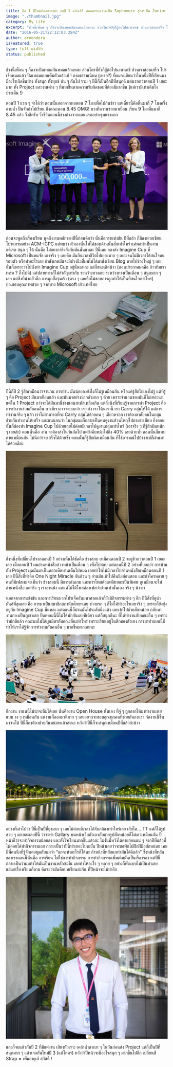 ```yaml
---
title: อีก 1 ปีในมหิดลศาลายา จบปี 1 แล้วเฮ้! ลอกคราบความเป็น Sophomore สู่การเป็น Junior
image: "./thumbnail.jpg"
category: My Life
excerpt: "ช่วงนี้เพื่อน ๆ ก็คงจะปิดเทอมกันหมดแล้วแหละ ส่วนใครที่ยังก็สู้ต่อไปนะทาเคชิ ส่วนเราสอบเสร็จ โปรเจ็คหมดแล้ว ปิดเทอมแบบเต็มตัวแล้วเฮ้ ! ตามธรรมเนียม (เหรอ?) ที่ผมจะเขียนว่าในหนึ่งปีที่เรียนมามีอะไรเกิดขึ้นบ้าง ทั้งสนุก ทั้งทุกข์ ปน ๆ"
date: "2016-05-21T22:12:03.284Z"
author: arnondora
isFeatured: true
type: full-width
status: published
---
```

ช่วงนี้เพื่อน ๆ ก็คงจะปิดเทอมกันหมดแล้วแหละ ส่วนใครที่ยังก็สู้ต่อไปนะทาเคชิ ส่วนเราสอบเสร็จ โปรเจ็คหมดแล้ว ปิดเทอมแบบเต็มตัวแล้วเฮ้ ! ตามธรรมเนียม (เหรอ?) ที่ผมจะเขียนว่าในหนึ่งปีที่เรียนมามีอะไรเกิดขึ้นบ้าง ทั้งสนุก ทั้งทุกข์ ปน ๆ กันไป รวม ๆ ปีนี้ก็เป็นอีกปีที่สนุกดี แต่นรกกว่าตอนปี 1 เยอะมาก ทั้ง Project และงานต่าง ๆ ที่มากขึ้นตามความรับผิดชอบที่ต้องมีมากขึ้น (แต่เรามีเท่าเดิมไงประเด็น !)

ตอนปี 1 แรก ๆ จำได้ว่า ตอนนั้นออกจากหอตอน 7 โมงเพื่อไปกินข้าว แต่เดี๋ยวนี้คือตื่นมาก็ 7 โมงครึ่งอาบน้ำ ปั่นจักก้าไปเรียน ถึงคณะตอน 8.45 OMG! บางทีความซวยมาเยือน เรียน 9 โมงตื่นมาก็ 8.45 แล้ว วิ่งสิครับ วิ่งชีวิตตอนนี้ช่างต่างจากตอนแรกอย่างรุนแรงมาก

![](./Sophomore_Review_1.jpg)

ก่อนจะพูดถึงเรื่องเรียน พูดถึงงานหลักของปีนี้ก่อนดีกว่า นั่นคือการแข่งขัน ปีที่แล้ว ก็มีลงพวกเขียนโปรแกรมอย่าง ACM-ICPC แต่พบว่า ตัวเองนั้นไม่ได้ชอบด้านนั้นสักเท่าไหร่ แค่พอทำเป็นงานอดิเรก สนุก ๆ ได้ นั่นคือ ไม่อยากจริงจังกับมันนั่นแหละ ปีนี้เลย ลองส่ง Imagine Cup ที่ Microsoft เป็นคนจัด เอาจริง ๆ เลยคือ มันกินเวลาชีวิตไปเยอะมาก ๆ เยอะจนไม่มีเวลาได้สนใจคนรอบตัว หรือทำอะไรเลย ถ้าสังเกตมันจะมีช่วงนึงที่ผมไม่ได้มานั่งเขียน Blog หายไปช่วงใหญ่ ๆ เลย นั่นก็เพราะว่าไปนั่งทำ Imagine Cup อยู่นั่นแหละ แต่ก็ชนะเลิศน้าา (ตอนประกาศผลคือ อ้าวทีมเราเหรอ ? อึ้งไปดิ) แต่ปลายทางก็ไม่สำคัญเท่ากับ ระหว่างทางเลย ระหว่างทางเป็นเดือน ๆ สนุกมาก ๆ เลย แต่สิ่งที่น่ากลัวคือ การถูกสื่อรุมเร้า (ตรง ๆ เลยคือไม่ชอบการถูกทำให้เป็นที่สนใจเท่าไหร่) ปล.ขอบคุณภาพสวย ๆ จากทาง Microsoft ประเทศไทย

![](./Sophomore_Review_4.jpg)

ปีนี้ก็ปี 2 รู้สึกเหมือนว่าจำนวน การบ้าน มันน้อยลงยังไงก็ไม่รู้เหมือนกัน หรือแค่รู้สึกไปเองไม่รู้ แต่ที่รู้ ๆ คือ Project มันมาเยือนแล้ว และมันมาอย่างน่ากลัวมาก ๆ ด้วย เพราะจำนวนของมันก็ไม่เยอะนะ แต่ใน 1 Project กว่าจะได้มันมานี่ช่างแสนสาหัสเหลือเกิน แต่สิ่งนึงที่เรียนรู้จากการทำ Project คือ การทำงานร่วมกับคนอื่น บางทีเราอาจจะบอกว่า เราเก่ง เราโน้นเรานี้ เรา Carry กลุ่มให้ได้ แต่การทำงานจริง ๆ แล้ว เราไม่สามารถที่จะ Carry กลุ่มได้ด้วยคน ๆ เดียวหรอก เราต้องอาศัยคนในกลุ่มช่วยกันทำงานให้เสร็จ และแน่นอนว่า ในกลุ่มผมก็กลายเป็นคนดูงานส่วนใหญ่ไปตามระเบียบ ยิ่งตอนนั้นก็ต้องทำ Imagine Cup ไปด้วยเลยไม่ค่อยมีเวลาไปดูงานกลุ่มเท่าไหร่ (เอาจริง ๆ ก็รู้สึกผิดหนัก ๆ เลยล่ะ) ตอนนั้นคือ งาน จะต้องส่งในวันถัดไป แต่ยังคืบหน้าไม่ถึง 40% เลยด้วยซ้ำ ตอนนั้นก็แทบตายเหมือนกัน ไม่นึกว่าจะเสร็จได้ด้วยซ้ำ ตอนนั้นก็รู้สึกผิดเหมือนกัน ที่ใช้อารมณ์ไปบ้าง แต่ก็ผ่านมาได้ด้วยดีล่ะ

![](./Sophomore_Review_5.jpg)

สิ่งหนึ่งที่เปลี่ยนไปจากตอนปี 1 อย่างเห็นได้ชัดคือ ช่วงสอบ เหมือนตอนปี 2 จะดูชิวกว่าตอนปี 1 เยอะเลย เมื่อตอนปี 1 ผมอ่านหนังสือล่วงหน้าเป็นเดือน ๆ เพื่อไปสอบ แต่ตอนนี้ปี 2 อย่างที่บอกว่า การบ้านกับ Project ผุดมันมาเป็นดอกเห็ดบานเต็มไปหมด เลยทำให้ไม่มีเวลาไปอ่านหนังสือเหมือนตอนปี 1 เลย ปีนี้สิ่งที่ทำคือ One Night Miracle กันล้วน ๆ อ่านมันเข้าไปคืนนึงก่อนสอบ และถ้าใครหลาย ๆ คนที่มีเฟสผมจะเห็นว่า ช่วงสอบนี้ มีการเล่นเกม และการโพสต์สเตตัสเยอะเป็นพิเศษ ดูเหมือนจะไม่อ่านหนังสือ แต่จริง ๆ เราอ่านน้า แต่แค่ไม่ได้โพสต์ลงเฟสว่าอ่านเท่านั้นเอง จริง ๆ น้าาาา

นอกจากการแข่งขัน และการเรียนบวกโปรเจ็คอันมหาศาลแล้วก็ยังมีกิจกรรมต่าง ๆ อีก ปีน้ีสิ่งที่ดูน่ามันส์ที่สุดเลย คือ การมาเป็นสมาชิกสภานักศึกษาเลย ช่วงแรก ๆ ก็ไม่ได้ทำอะไรเลยจริง ๆ เพราะก็ยังยุ่งอยู่กับ Imagine Cup นี่แหละ แต่ตอนนี้ก็ผ่านมันไประดับนึงแล้ว เลยเข้าไปช่วยสักหน่อย กลับมางานกองเป็นภูเขาเลย ปิดเทอมนี้นี่ไม่ได้พักกันเลยทีเดียว แต่ก็สนุกดีนะ ที่ได้ทำงานกับคณะอื่น ๆ เพราะว่าปกติแล้ว คณะผมไม่ได้ผูกมิตรกับคณะอื่นเท่าไหร่ เพราะเรียนอยู่ในตึกของตัวเอง การมาทำแบบนี้ก็ทำให้เราได้รู้จักการทำงานกับคนอื่น ๆ มากขึ้นมากเลยนะ

![](./Sophomore_Review_6.jpg)

อีกงาน งานนนี้ไม่น่าจะลืมได้เลย นั่นคืองาน Open House นั่นเอง ที่จู่ ๆ ถูกลากให้มาทำงานเฉย แบบ งง ๆ เหมือนกัน แต่งานก็ออกมาดีมาก ๆ เลยอยากจะขอบคุณทุกคนที่ช่วยกันลงแรง จัดงานนี้ขึ้นมาจนได้ ปีนี้ก็คงต้องช่วยกันหน่อยแล้วล่ะนะ หวังว่าปีนี้ก็จะสนุกเหมือนปีที่แล้วล่ะน้าา

![](./Sophomore_Review_3.jpg)

อย่างที่เล่าไปว่า ปีนี้เป็นปีที่ยุ่งมาก ๆ เลยไม่ค่อยมีเวลาได้จับกล้องเท่าไหร่เลย เสียไต… TT  แต่ก็ได้รูปสวย ๆ มาเยอะเลยปีนี้ ว่าจะทำ Gallary บนหน้าเว็บตัวเองกับขายรูปสักหน่อยก็ไม่เลวเหมือนกัน ปีหน้าก็ว่าจะทำกิจกรรมน้อยลง และตั้งใจเรียนมากขึ้นแล้วล่ะ ไม่งั้นมีหวังได้ตายก่อนแน่ ๆ จากปีที่แล้วที่ไม่ค่อยได้ทำกิจกรรมเลย กลายเป็นว่าปีนี้ทำเยอะไปซะงั้น ปีหน้าเลยว่าจะขอพักไปฝึกฝีมือสักหน่อย เคยมีพี่คนนึงที่รู้จักเคยพูดกับผมว่า “แกจะทำอะไรก็ได้นะ ถ้าหน้าที่หลักแกทำมันได้ดีแล้ว” ซึ่งหน้าที่หลักของเราตอนนี้นั่นคือ การเรียน ไม่ใช่การทำกิจกรรม การทำกิจกรรมเพิ่มเติมมันเป็นเรื่องรอง แต่ปีนี้กลายเป็นว่าผมทำให้มันเป็นงานหลักซะงั้น เลยทำให้อะไร ๆ หลาย ๆ อย่างก็พังแบบไม่เป็นท่าเลย แม้แต่เรื่องเรียนก็ตาม คิดซะว่ามันคือบทเรียนล่ะกัน ที่ปีหน้าจะไม่ทำอีก

![](./13247734_10209810021427683_8840094291602671705_o.jpg)

และก็จบแล้วกับปี 2 ที่มีแต่งาน เสียงหัวเราะ เคล้าน้ำตาเบา ๆ ในวันก่อนส่ง Project แต่ก็เป็นปีที่สนุกมาก ๆ แล้วเจอกันใหม่ปี 3 (แก่โคตร) หวังว่าปีหน้าจะมีอะไรสนุก ๆ มากขึ้นไปอีก เปลี่ยนสี Strap = เพิ่มอายุเฮ้ สวัสดี !

